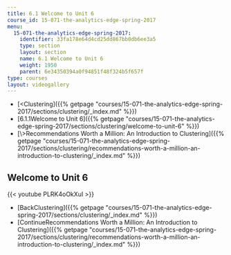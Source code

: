 ```yaml
---
title: 6.1 Welcome to Unit 6
course_id: 15-071-the-analytics-edge-spring-2017
menu:
  15-071-the-analytics-edge-spring-2017:
    identifier: 33fa178e64d4cd25dd867bb0db6ee3a5
    type: section
    layout: section
    name: 6.1 Welcome to Unit 6
    weight: 1950
    parent: 6e34350394a0f94851f48f324b5f657f
type: courses
layout: videogallery
---
```

*   [<Clustering]({{% getpage "courses/15-071-the-analytics-edge-spring-2017/sections/clustering/_index.md" %}})
*   [6.1.1Welcome to Unit 6]({{% getpage "courses/15-071-the-analytics-edge-spring-2017/sections/clustering/welcome-to-unit-6" %}})
*   [\\>Recommendations Worth a Million: An Introduction to Clustering]({{% getpage "courses/15-071-the-analytics-edge-spring-2017/sections/clustering/recommendations-worth-a-million-an-introduction-to-clustering/_index.md" %}})

Welcome to Unit 6
-----------------

{{< youtube PLRK4oOkXuI >}}

*   [BackClustering]({{% getpage "courses/15-071-the-analytics-edge-spring-2017/sections/clustering/_index.md" %}})
*   [ContinueRecommendations Worth a Million: An Introduction to Clustering]({{% getpage "courses/15-071-the-analytics-edge-spring-2017/sections/clustering/recommendations-worth-a-million-an-introduction-to-clustering/_index.md" %}})